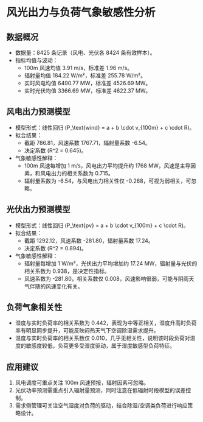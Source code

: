 # 风光出力与负荷气象敏感性分析

## 数据概况
- 数据量：8425 条记录（风电、光伏各 8424 条有效样本）。
- 指标均值与波动：
  - 100m 风速均值 3.91 m/s，标准差 1.96 m/s。
  - 辐射量均值 184.22 W/m²，标准差 255.78 W/m²。
  - 实时风电均值 6490.77 MW，标准差 4526.69 MW。
  - 实时光伏均值 3366.69 MW，标准差 4622.37 MW。

## 风电出力预测模型
- 模型形式：线性回归 \(P_\text{wind} = a + b \cdot v_{100m} + c \cdot R\)。
- 拟合结果：
  - 截距 786.81，风速系数 1767.71，辐射量系数 -6.54。
  - 决定系数 \(R^2 = 0.645\)。
- 气象敏感性解释：
  - 100m 风速每增加 1 m/s，风电出力平均提升约 1768 MW，风速是主导因素，和风电出力的相关系数为 0.715。
  - 辐射量系数为 -6.54，与风电出力相关性仅 -0.268，可视为弱相关，可忽略。

## 光伏出力预测模型
- 模型形式：线性回归 \(P_\text{pv} = a + b \cdot v_{100m} + c \cdot R\)。
- 拟合结果：
  - 截距 1292.12，风速系数 -281.80，辐射量系数 17.24。
  - 决定系数 \(R^2 = 0.894\)。
- 气象敏感性解释：
  - 辐射量每增加 1 W/m²，光伏出力平均增加约 17.24 MW，辐射量与光伏的相关系数为 0.938，是决定性指标。
  - 风速系数为 -281.80，相关系数仅 0.008，风速影响很弱，可能与阴雨天气伴随的风速变化有关。

## 负荷气象相关性
- 湿度与实时负荷率的相关系数为 0.442，表现为中等正相关，湿度升高时负荷率有明显同步提升，可能反映闷热天气下空调除湿需求提升。
- 温度与实时负荷率的相关系数仅 0.010，几乎无相关性，说明该时段负荷对温度的敏感度较低，负荷更多受湿度驱动，属于湿度敏感型负荷特征。

## 应用建议
1. 风电调度可重点关注 100m 风速预报，辐射因素可忽略。
2. 光伏功率预测需重点引入辐射量预测，同时注意在低辐射时段模型的误差控制。
3. 需求侧管理可关注空气湿度对负荷的驱动，结合除湿/空调类负荷进行响应策略设计。
